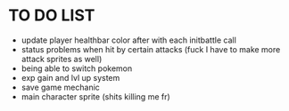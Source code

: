# TO DO LIST

* update player healthbar color after with each initbattle call
* status problems when hit by certain attacks (fuck I have to make more attack sprites as well)
* being able to switch pokemon
* exp gain and lvl up system
* save game mechanic
* main character sprite (shits killing me fr)
